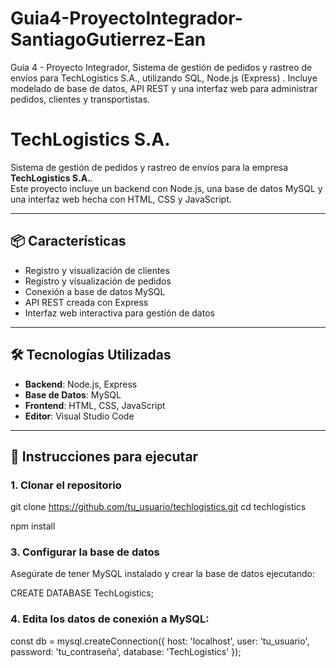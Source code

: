 # Guia4-ProyectoIntegrador-SantiagoGutierrez-Ean
Guía 4 - Proyecto Integrador, Sistema de gestión de pedidos y rastreo de envíos para TechLogistics S.A., utilizando SQL, Node.js (Express)  . Incluye modelado de base de datos, API REST y una interfaz web para administrar pedidos, clientes y transportistas.

# TechLogistics S.A.

Sistema de gestión de pedidos y rastreo de envíos para la empresa **TechLogistics S.A.**.  
Este proyecto incluye un backend con Node.js, una base de datos MySQL y una interfaz web hecha con HTML, CSS y JavaScript.

---

## 📦 Características

- Registro y visualización de clientes
- Registro y visualización de pedidos
- Conexión a base de datos MySQL
- API REST creada con Express
- Interfaz web interactiva para gestión de datos

---

## 🛠️ Tecnologías Utilizadas

- **Backend**: Node.js, Express
- **Base de Datos**: MySQL
- **Frontend**: HTML, CSS, JavaScript
- **Editor**: Visual Studio Code

---

## 🚀 Instrucciones para ejecutar

### 1. Clonar el repositorio
git clone https://github.com/tu_usuario/techlogistics.git cd techlogistics

npm install

### 3. Configurar la base de datos
Asegúrate de tener MySQL instalado y crear la base de datos ejecutando:

CREATE DATABASE TechLogistics;

### 4. Edita los datos de conexión a MySQL:

const db = mysql.createConnection({
  host: 'localhost',
  user: 'tu_usuario',
  password: 'tu_contraseña',
  database: 'TechLogistics'
});
